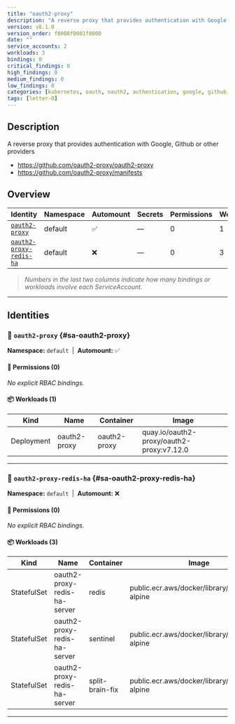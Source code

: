 ```yaml
---
title: "oauth2-proxy"
description: "A reverse proxy that provides authentication with Google, Github or other providers"
version: v8.1.0
version_order: f0008f0001f0000
date: ""
service_accounts: 2
workloads: 3
bindings: 0
critical_findings: 0
high_findings: 0
medium_findings: 0
low_findings: 0
categories: [kubernetes, oauth, oauth2, authentication, google, github, redis]
tags: [letter-O]
---
```


## Description

A reverse proxy that provides authentication with Google, Github or other providers

- https://github.com/oauth2-proxy/oauth2-proxy
- https://github.com/oauth2-proxy/manifests

## Overview

| Identity                                             | Namespace | Automount | Secrets | Permissions | Workloads | Risk |
| ---------------------------------------------------- | --------- | --------- | ------- | ----------- | --------- | ---- |
| [`oauth2-proxy`](#sa-oauth2-proxy)                   | default   | ✅        | —       | 0           | 1         | —    |
| [`oauth2-proxy-redis-ha`](#sa-oauth2-proxy-redis-ha) | default   | ❌        | —       | 0           | 3         | —    |

> _Numbers in the last two columns indicate how many bindings or workloads involve each ServiceAccount._

---

## Identities

### 🤖 `oauth2-proxy` {#sa-oauth2-proxy}

**Namespace:** `default`  |  **Automount:** ✅

#### 🔑 Permissions (0)

_No explicit RBAC bindings._

#### 📦 Workloads (1)

| Kind       | Name         | Container    | Image                                     |
| ---------- | ------------ | ------------ | ----------------------------------------- |
| Deployment | oauth2-proxy | oauth2-proxy | quay.io/oauth2-proxy/oauth2-proxy:v7.12.0 |

---

### 🤖 `oauth2-proxy-redis-ha` {#sa-oauth2-proxy-redis-ha}

**Namespace:** `default`  |  **Automount:** ❌

#### 🔑 Permissions (0)

_No explicit RBAC bindings._

#### 📦 Workloads (3)

| Kind        | Name                         | Container       | Image                                            |
| ----------- | ---------------------------- | --------------- | ------------------------------------------------ |
| StatefulSet | oauth2-proxy-redis-ha-server | redis           | public.ecr.aws/docker/library/redis:7.2.7-alpine |
| StatefulSet | oauth2-proxy-redis-ha-server | sentinel        | public.ecr.aws/docker/library/redis:7.2.7-alpine |
| StatefulSet | oauth2-proxy-redis-ha-server | split-brain-fix | public.ecr.aws/docker/library/redis:7.2.7-alpine |

---

